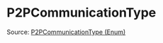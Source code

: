# P2PCommunicationType

Source: [P2PCommunicationType (Enum)](../csrc/multidevice/communication.h#L118)

